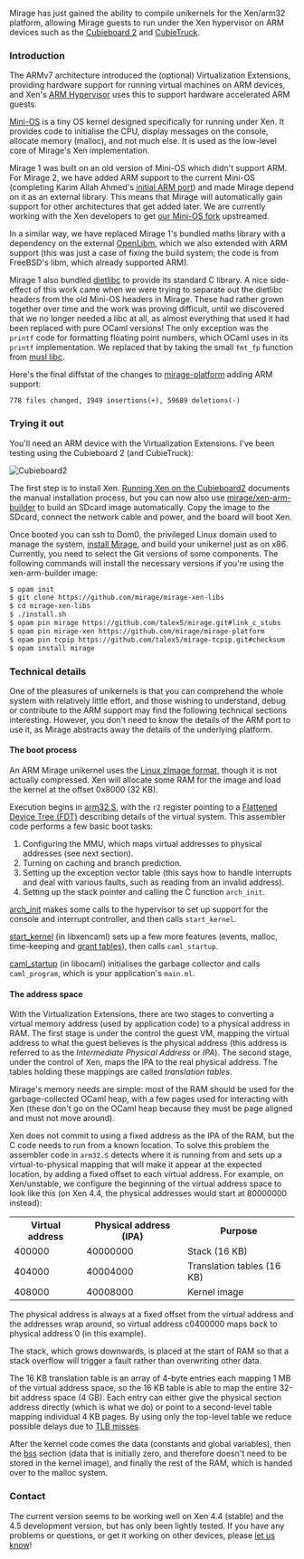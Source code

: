 Mirage has just gained the ability to compile unikernels for the Xen/arm32
platform, allowing Mirage guests to run under the Xen hypervisor on ARM
devices such as the [Cubieboard 2][] and [CubieTruck][].

[cubieboard 2]: http://cubietruck.com/collections/frontpage/products/cubieboard2-allwinner-a20-arm-cortex-a7-dual-core-development-board
[cubietruck]: http://cubietruck.com/collections/frontpage/products/cubietruck-cubieboard3-cortex-a7-dual-core-2gb-ram-8gb-flash-with-wifi-bt


### Introduction

The ARMv7 architecture introduced the (optional) Virtualization Extensions,
providing hardware support for running virtual machines on ARM devices, and
Xen's [ARM Hypervisor][xen-arm] uses this to support hardware accelerated
ARM guests.

[Mini-OS] is a tiny OS kernel designed specifically for running under Xen.
It provides code to initialise the CPU, display messages on the console,
allocate memory (malloc), and not much else. It is used as the low-level
core of Mirage's Xen implementation.

Mirage 1 was built on an old version of Mini-OS which didn't support ARM.
For Mirage 2, we have added ARM support to the current Mini-OS (completing
Karim Allah Ahmed's [initial ARM port][karim-minios]) and made Mirage depend
on it as an external library.
This means that Mirage will automatically gain support for other
architectures that get added later.
We are currently working with the Xen developers to get
[our Mini-OS fork][tal-minios] upstreamed.

[xen-arm]: http://www.xenproject.org/developers/teams/arm-hypervisor.html
[mini-os]: http://wiki.xen.org/wiki/Mini-OS
[karim-minios]: http://lists.xen.org/archives/html/xen-devel/2014-01/msg00249.html
[tal-minios]: https://github.com/talex5/xen

In a similar way, we have replaced Mirage 1's bundled maths library with a
dependency on the external
[OpenLibm](https://github.com/JuliaLang/openlibm), which we also extended
with ARM support (this was just a case of fixing the build system; the code
is from FreeBSD's libm, which already supported ARM).

Mirage 1 also bundled [dietlibc][] to provide its standard C library.
A nice side-effect of this work came when we were trying to separate out the
dietlibc headers from the old Mini-OS headers in Mirage.
These had rather grown together over time and the work was proving
difficult, until we discovered that we no longer needed a libc at all, as
almost everything that used it had been replaced with pure OCaml versions!
The only exception was the `printf` code for formatting floating point
numbers, which OCaml uses in its `printf` implementation.
We replaced that by taking the small `fmt_fp` function from
[musl libc][musl].

Here's the final diffstat of the changes to [mirage-platform][]
adding ARM support:

```
778 files changed, 1949 insertions(+), 59689 deletions(-)
```

[dietlibc]: http://www.fefe.de/dietlibc/
[musl]: http://www.musl-libc.org/
[mirage-platform]: https://github.com/mirage/mirage-platform


### Trying it out

You'll need an ARM device with the Virtualization Extensions.
I've been testing using the Cubieboard 2 (and CubieTruck):

![Cubieboard2](/graphics/cubieboard2.jpg)

The first step is to install Xen.
[Running Xen on the Cubieboard2](http://openmirage.org/wiki/xen-on-cubieboard2)
documents the manual installation process, but you can now also use
[mirage/xen-arm-builder](https://github.com/mirage/xen-arm-builder) to build
an SDcard image automatically.
Copy the image to the SDcard, connect the network cable and power, and the
board will boot Xen.

Once booted you can ssh to Dom0, the privileged Linux domain used to manage
the system, [install Mirage][mirage-install], and build your unikernel just
as on x86.
Currently, you need to select the Git versions of some components.
The following commands will install the necessary versions if you're using
the xen-arm-builder image:

```bash
$ opam init
$ git clone https://github.com/mirage/mirage-xen-libs
$ cd mirage-xen-libs
$ ./install.sh
$ opam pin mirage https://github.com/talex5/mirage.git#link_c_stubs
$ opam pin mirage-xen https://github.com/mirage/mirage-platform
$ opam pin tcpip https://github.com/talex5/mirage-tcpip.git#checksum
$ opam install mirage
```

[mirage-install]: http://openmirage.org/wiki/install

### Technical details

One of the pleasures of unikernels is that you can comprehend the whole
system with relatively little effort, and
those wishing to understand, debug or contribute to the ARM support may find
the following technical sections interesting.
However, you don't need to know the details of the ARM port to use it,
as Mirage abstracts away the details of the underlying platform.

#### The boot process

An ARM Mirage unikernel uses the [Linux zImage format][zImage], though it is
not actually compressed. Xen will allocate some RAM for the image and load
the kernel at the offset 0x8000 (32 KB).

Execution begins in [arm32.S][], with the `r2` register pointing to a
[Flattened Device Tree (FDT)][fdt] describing details of the virtual system.
This assembler code performs a few basic boot tasks:

1. Configuring the MMU, which maps virtual addresses to physical addresses (see next section).
2. Turning on caching and branch prediction.
3. Setting up the exception vector table (this says how to handle interrupts and deal with various faults, such as reading from an invalid address).
4. Setting up the stack pointer and calling the C function `arch_init`.

<a href='https://github.com/talex5/xen/blob/cde4b7e14b0aeedcdc006b0622905b7af2665c77/extras/mini-os/arch/arm/setup.c#L74'>arch_init</a> makes some calls to the hypervisor to set up support for the console and interrupt controller, and then calls `start_kernel`.

<a href='https://github.com/mirage/mirage-platform/blob/b0a027d4486230ce6e1e8fd0e7354b17e9c388f5/xen/runtime/xencaml/main.c#L57'>start_kernel</a> (in libxencaml) sets up a few more features (events, malloc, time-keeping and [grant tables][]), then calls `caml_startup`.

<a href='https://github.com/mirage/mirage-platform/blob/b0a027d4486230ce6e1e8fd0e7354b17e9c388f5/xen/runtime/ocaml/startup.c#L202'>caml_startup</a> (in libocaml) initialises the garbage collector and calls `caml_program`, which is your application's `main.ml`.

[fdt]: http://www.devicetree.org
[arm32.S]: https://github.com/talex5/xen/blob/cde4b7e14b0aeedcdc006b0622905b7af2665c77/extras/mini-os/arch/arm/arm32.S#L8
[zImage]: http://www.simtec.co.uk/products/SWLINUX/files/booting_article.html
[grant tables]: http://wiki.xen.org/wiki/Grant_Table

#### The address space

With the Virtualization Extensions, there are two stages to converting a
virtual memory address (used by application code) to a physical address in
RAM.
The first stage is under the control the guest VM, mapping the virtual
address to what the guest believes is the physical address (this address is
referred to as the *Intermediate Physical Address* or *IPA*).
The second stage, under the control of Xen, maps the IPA to the real
physical address.
The tables holding these mappings are called *translation tables*.

Mirage's memory needs are simple: most of the RAM should be used for the
garbage-collected OCaml heap, with a few pages used for interacting with Xen
(these don't go on the OCaml heap because they must be page aligned and must
not move around).

Xen does not commit to using a fixed address as the IPA of the RAM, but the
C code needs to run from a known location. To solve this problem the
assembler code in `arm32.S` detects where it is running from and sets up a
virtual-to-physical mapping that will make it appear at the expected
location, by adding a fixed offset to each virtual address.
For example, on Xen/unstable, we configure the beginning of the virtual
address space to look like this (on Xen 4.4, the physical addresses would
start at 80000000 instead):

<table>
  <tr><th>Virtual address</th><th>Physical address (IPA)</th><th>Purpose</th></tr>
  <tr><td>400000</td><td>40000000</td><td>Stack (16 KB)</td></tr>
  <tr><td>404000</td><td>40004000</td><td>Translation tables (16 KB)</td></tr>
  <tr><td>408000</td><td>40008000</td><td>Kernel image</td></tr>
</table>

The physical address is always at a fixed offset from the virtual address and
the addresses wrap around, so virtual address c0400000 maps back to physical
address 0 (in this example).

The stack, which grows downwards, is placed at the start of RAM so that a
stack overflow will trigger a fault rather than overwriting other data.

The 16 KB translation table is an array of 4-byte entries each mapping 1 MB
of the virtual address space, so the 16 KB table is able to map the entire
32-bit address space (4 GB). Each entry can either give the physical section
address directly (which is what we do) or point to a second-level table
mapping individual 4 KB pages. By using only the top-level table we reduce
possible delays due to [TLB misses][TLB].

[TLB]: http://en.wikipedia.org/wiki/Translation_lookaside_buffer

After the kernel code comes the data (constants and global variables), then
the [bss](http://en.wikipedia.org/wiki/.bss) section (data that is initially
zero, and therefore doesn't need to be stored in the kernel image),
and finally the rest of the RAM, which is handed over to the malloc system.

### Contact

The current version seems to be working well on Xen 4.4 (stable) and the 4.5
development version, but has only been lightly tested.
If you have any problems or questions, or get it working on other devices,
please [let us know][contact]!

[contact]: http://openmirage.org/community/
